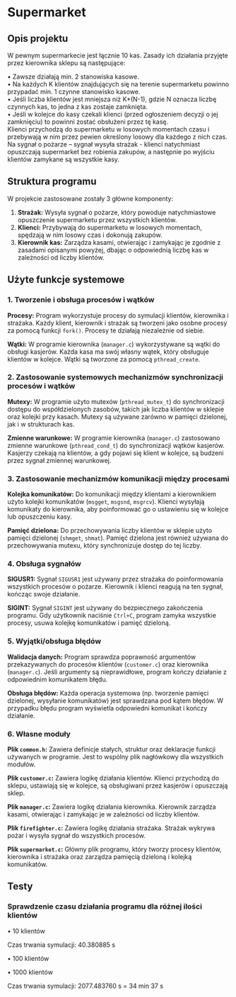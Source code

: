 # Supermarket

## Opis projektu

W pewnym supermarkecie jest łącznie 10 kas. Zasady ich działania przyjęte przez kierownika sklepu 
są następujące:  

• Zawsze działają min. 2 stanowiska kasowe.  
• Na każdych K klientów znajdujących się na terenie supermarketu powinno przypadać min. 1 
czynne stanowisko kasowe.  
• Jeśli liczba klientów jest mniejsza niż K*(N-1), gdzie N oznacza liczbę czynnych kas, to jedna 
z kas zostaje zamknięta.  
• Jeśli w kolejce do kasy czekali klienci (przed ogłoszeniem decyzji o jej zamknięciu) to powinni 
zostać obsłużeni przez tę kasę.  
Klienci przychodzą do supermarketu w losowych momentach czasu i przebywają w nim przez pewien 
określony losowy dla każdego z nich czas. Na sygnał o pożarze – sygnał wysyła strażak - klienci 
natychmiast opuszczają supermarket bez robienia zakupów, a następnie po wyjściu klientów 
zamykane są wszystkie kasy.

## Struktura programu

W projekcie zastosowane zostały 3 główne komponenty:

1. **Strażak:** Wysyła sygnał o pożarze, który powoduje natychmiastowe opuszczenie supermarketu przez wszystkich klientów.
2. **Klienci:** Przybywają do supermarketu w losowych momentach, spędzają w nim losowy czas i dokonują zakupów.
3. **Kierownik kas:** Zarządza kasami, otwierając i zamykając je zgodnie z zasadami opisanymi powyżej, dbając o odpowiednią liczbę kas w zależności od liczby klientów.


## Użyte funkcje systemowe

### 1. Tworzenie i obsługa procesów i wątków

**Procesy:** Program wykorzystuje procesy do symulacji klientów, kierownika i strażaka. Każdy klient, kierownik i strażak są tworzeni jako osobne procesy za pomocą funkcji `fork()`. Procesy te działają niezależnie od siebie.

**Wątki:** W programie kierownika (`manager.c`) wykorzystywane są wątki do obsługi kasjerów. Każda kasa ma swój własny wątek, który obsługuje klientów w kolejce. Wątki są tworzone za pomocą `pthread_create`.

### 2. Zastosowanie systemowych mechanizmów synchronizacji procesów i wątków

**Mutexy:** W programie użyto mutexów (`pthread_mutex_t`) do synchronizacji dostępu do współdzielonych zasobów, takich jak liczba klientów w sklepie oraz kolejki przy kasach. Mutexy są używane zarówno w pamięci dzielonej, jak i w strukturach kas.

**Zmienne warunkowe:** W programie kierownika (`manager.c`) zastosowano zmienne warunkowe (`pthread_cond_t`) do synchronizacji wątków kasjerów. Kasjerzy czekają na klientów, a gdy pojawi się klient w kolejce, są budzeni przez sygnał zmiennej warunkowej.

### 3. Zastosowanie mechanizmów komunikacji między procesami

**Kolejka komunikatów:** Do komunikacji między klientami a kierownikiem użyto kolejki komunikatów (`msgget`, `msgsnd`, `msgrcv`). Klienci wysyłają komunikaty do kierownika, aby poinformować go o ustawieniu się w kolejce lub opuszczeniu kasy.

**Pamięć dzielona:** Do przechowywania liczby klientów w sklepie użyto pamięci dzielonej (`shmget`, `shmat`). Pamięć dzielona jest również używana do przechowywania mutexu, który synchronizuje dostęp do tej liczby.

### 4. Obsługa sygnałów

**SIGUSR1:** Sygnał `SIGUSR1` jest używany przez strażaka do poinformowania wszystkich procesów o pożarze. Kierownik i klienci reagują na ten sygnał, kończąc swoje działanie.

**SIGINT:** Sygnał `SIGINT` jest używany do bezpiecznego zakończenia programu. Gdy użytkownik naciśnie `Ctrl+C`, program zamyka wszystkie procesy, usuwa kolejkę komunikatów i pamięć dzieloną.

### 5. Wyjątki/obsługa błędów

**Walidacja danych:** Program sprawdza poprawność argumentów przekazywanych do procesów klientów (`customer.c`) oraz kierownika (`manager.c`). Jeśli argumenty są nieprawidłowe, program kończy działanie z odpowiednim komunikatem błędu.

**Obsługa błędów:** Każda operacja systemowa (np. tworzenie pamięci dzielonej, wysyłanie komunikatów) jest sprawdzana pod kątem błędów. W przypadku błędu program wyświetla odpowiedni komunikat i kończy działanie.

### 6. Własne moduły

**Plik `common.h`:** Zawiera definicje stałych, struktur oraz deklaracje funkcji używanych w programie. Jest to wspólny plik nagłówkowy dla wszystkich modułów.

**Plik `customer.c`:** Zawiera logikę działania klientów. Klienci przychodzą do sklepu, ustawiają się w kolejce, są obsługiwani przez kasjerów i opuszczają sklep.

**Plik `manager.c`:** Zawiera logikę działania kierownika. Kierownik zarządza kasami, otwierając i zamykając je w zależności od liczby klientów.

**Plik `firefighter.c`:** Zawiera logikę działania strażaka. Strażak wykrywa pożar i wysyła sygnał do wszystkich procesów.

**Plik `supermarket.c`:** Główny plik programu, który tworzy procesy klientów, kierownika i strażaka oraz zarządza pamięcią dzieloną i kolejką komunikatów.


## Testy

### Sprawdzenie czasu działania programu dla różnej ilości klientów
• 10 klientów

   Czas trwania symulacji: 40.380885 s
   
• 100 klientów

   

• 1000 klientów

   Czas trwania symulacji: 2077.483760 s  =  34 min 37 s


